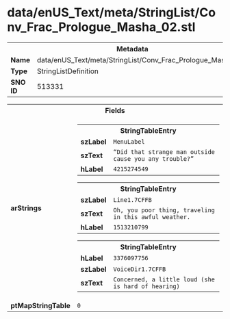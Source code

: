 <h1>data/enUS_Text/meta/StringList/Conv_Frac_Prologue_Masha_02.stl</h1><table><tr><th colspan="100%">Metadata</th></tr><tr><td><b>Name</b></td><td>data/enUS_Text/meta/StringList/Conv_Frac_Prologue_Masha_02.stl</td></tr><tr><td><b>Type</b></td><td>StringListDefinition</td></tr><tr><td><b>SNO ID</b></td><td>513331</td></tr></table>

<table><tr><th colspan="100%">Fields</th></tr><tr><td><b>arStrings</b></td><td><table><tr><th colspan="100%">StringTableEntry</th></tr><tr><td><b>szLabel</b></td><td><code>MenuLabel</code></td></tr><tr><td><b>szText</b></td><td><code>“Did that strange man outside cause you any trouble?”</code></td></tr><tr><td><b>hLabel</b></td><td><code>4215274549</code></td></tr></table>


<table><tr><th colspan="100%">StringTableEntry</th></tr><tr><td><b>szLabel</b></td><td><code>Line1.7CFFB</code></td></tr><tr><td><b>szText</b></td><td><code>Oh, you poor thing, traveling in this awful weather.</code></td></tr><tr><td><b>hLabel</b></td><td><code>1513210799</code></td></tr></table>


<table><tr><th colspan="100%">StringTableEntry</th></tr><tr><td><b>hLabel</b></td><td><code>3376097756</code></td></tr><tr><td><b>szLabel</b></td><td><code>VoiceDir1.7CFFB</code></td></tr><tr><td><b>szText</b></td><td><code>Concerned, a little loud (she is hard of hearing)</code></td></tr></table>


</td></tr><tr><td><b>ptMapStringTable</b></td><td><code>0</code></td></tr></table>

